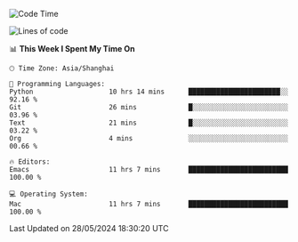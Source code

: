<!--START_SECTION:waka-->
![Code Time](http://img.shields.io/badge/Code%20Time-1%2C972%20hrs%2014%20mins-blue)

![Lines of code](https://img.shields.io/badge/From%20Hello%20World%20I%27ve%20Written-308.1%20thousand%20lines%20of%20code-blue)

📊 **This Week I Spent My Time On** 

```text
🕑︎ Time Zone: Asia/Shanghai

💬 Programming Languages: 
Python                   10 hrs 14 mins      ███████████████████████░░   92.16 % 
Git                      26 mins             █░░░░░░░░░░░░░░░░░░░░░░░░   03.96 % 
Text                     21 mins             █░░░░░░░░░░░░░░░░░░░░░░░░   03.22 % 
Org                      4 mins              ░░░░░░░░░░░░░░░░░░░░░░░░░   00.66 % 

🔥 Editors: 
Emacs                    11 hrs 7 mins       █████████████████████████   100.00 % 

💻 Operating System: 
Mac                      11 hrs 7 mins       █████████████████████████   100.00 % 
```


 Last Updated on 28/05/2024 18:30:20 UTC
<!--END_SECTION:waka-->
